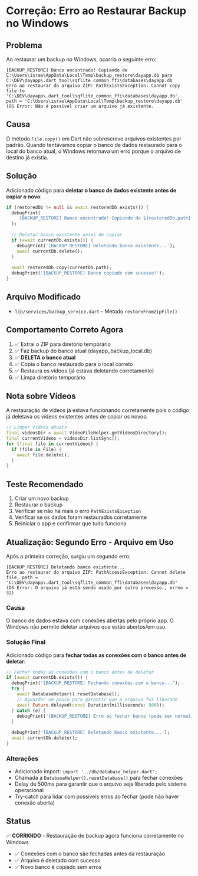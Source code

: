 # Correção: Erro ao Restaurar Backup no Windows

## Problema

Ao restaurar um backup no Windows, ocorria o seguinte erro:

```
[BACKUP_RESTORE] Banco encontrado! Copiando de C:\Users\israe\AppData\Local\Temp\backup_restore\dayapp.db para C:\DEV\dayapp\.dart_tool\sqflite_common_ffi\databases\dayapp.db
Erro ao restaurar do arquivo ZIP: PathExistsException: Cannot copy file to 'C:\DEV\dayapp\.dart_tool\sqflite_common_ffi\databases\dayapp.db', path = 'C:\Users\israe\AppData\Local\Temp\backup_restore\dayapp.db' (OS Error: Não é possível criar um arquivo já existente.
```

## Causa

O método `File.copy()` em Dart não sobrescreve arquivos existentes por padrão. Quando tentávamos copiar o banco de dados restaurado para o local do banco atual, o Windows retornava um erro porque o arquivo de destino já existia.

## Solução

Adicionado código para **deletar o banco de dados existente antes de copiar o novo**:

```dart
if (restoredDb != null && await restoredDb.exists()) {
  debugPrint(
    '[BACKUP_RESTORE] Banco encontrado! Copiando de ${restoredDb.path} para ${currentDb.path}',
  );
  
  // Deletar banco existente antes de copiar
  if (await currentDb.exists()) {
    debugPrint('[BACKUP_RESTORE] Deletando banco existente...');
    await currentDb.delete();
  }
  
  await restoredDb.copy(currentDb.path);
  debugPrint('[BACKUP_RESTORE] Banco copiado com sucesso!');
}
```

## Arquivo Modificado

- `lib/services/backup_service.dart` - Método `restoreFromZipFile()`

## Comportamento Correto Agora

1. ✅ Extrai o ZIP para diretório temporário
2. ✅ Faz backup do banco atual (dayapp_backup_local.db)
3. ✅ **DELETA o banco atual**
4. ✅ Copia o banco restaurado para o local correto
5. ✅ Restaura os vídeos (já estava deletando corretamente)
6. ✅ Limpa diretório temporário

## Nota sobre Vídeos

A restauração de vídeos já estava funcionando corretamente pois o código já deletava os vídeos existentes antes de copiar os novos:

```dart
// Limpar vídeos atuais
final videosDir = await VideoFileHelper.getVideosDirectory();
final currentVideos = videosDir.listSync();
for (final file in currentVideos) {
  if (file is File) {
    await file.delete();
  }
}
```

## Teste Recomendado

1. Criar um novo backup
2. Restaurar o backup
3. Verificar se não há mais o erro `PathExistsException`
4. Verificar se os dados foram restaurados corretamente
5. Reiniciar o app e confirmar que tudo funciona

## Atualização: Segundo Erro - Arquivo em Uso

Após a primeira correção, surgiu um segundo erro:

```
[BACKUP_RESTORE] Deletando banco existente...
Erro ao restaurar do arquivo ZIP: PathAccessException: Cannot delete file, path = 'C:\DEV\dayapp\.dart_tool\sqflite_common_ffi\databases\dayapp.db' 
(OS Error: O arquivo já está sendo usado por outro processo., errno = 32)
```

### Causa

O banco de dados estava com conexões abertas pelo próprio app. O Windows não permite deletar arquivos que estão abertos/em uso.

### Solução Final

Adicionado código para **fechar todas as conexões com o banco antes de deletar**:

```dart
// Fechar todas as conexões com o banco antes de deletar
if (await currentDb.exists()) {
  debugPrint('[BACKUP_RESTORE] Fechando conexões com o banco...');
  try {
    await DatabaseHelper().resetDatabase();
    // Aguardar um pouco para garantir que o arquivo foi liberado
    await Future.delayed(const Duration(milliseconds: 500));
  } catch (e) {
    debugPrint('[BACKUP_RESTORE] Erro ao fechar banco (pode ser normal): $e');
  }
  
  debugPrint('[BACKUP_RESTORE] Deletando banco existente...');
  await currentDb.delete();
}
```

### Alterações

- Adicionado import: `import '../db/database_helper.dart';`
- Chamada a `DatabaseHelper().resetDatabase()` para fechar conexões
- Delay de 500ms para garantir que o arquivo seja liberado pelo sistema operacional
- Try-catch para lidar com possíveis erros ao fechar (pode não haver conexão aberta)

## Status

✅ **CORRIGIDO** - Restauração de backup agora funciona corretamente no Windows
- ✅ Conexões com o banco são fechadas antes da restauração
- ✅ Arquivo é deletado com sucesso
- ✅ Novo banco é copiado sem erros
